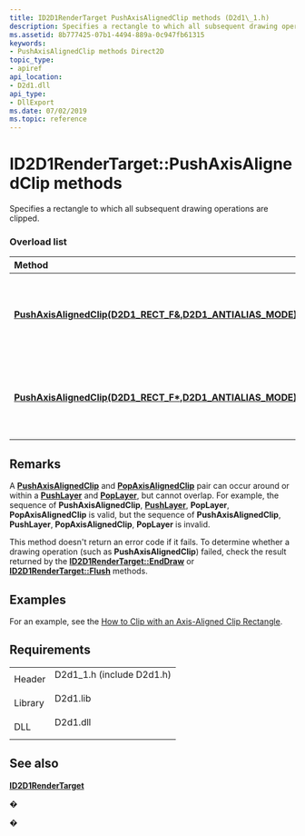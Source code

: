 ```yaml
---
title: ID2D1RenderTarget PushAxisAlignedClip methods (D2d1\_1.h)
description: Specifies a rectangle to which all subsequent drawing operations are clipped.
ms.assetid: 8b777425-07b1-4494-889a-0c947fb61315
keywords:
- PushAxisAlignedClip methods Direct2D
topic_type:
- apiref
api_location:
- D2d1.dll
api_type:
- DllExport
ms.date: 07/02/2019
ms.topic: reference
---
```


# ID2D1RenderTarget::PushAxisAlignedClip methods

Specifies a rectangle to which all subsequent drawing operations are clipped.

### Overload list



| Method                                                                                                                                         | Description                                                                               |
|:-----------------------------------------------------------------------------------------------------------------------------------------------|:------------------------------------------------------------------------------------------|
| [**PushAxisAlignedClip(D2D1\_RECT\_F&,D2D1\_ANTIALIAS\_MODE)**](https://msdn.microsoft.com/en-us/library/Dd316860(v=VS.85).aspx)  | Specifies a rectangle to which all subsequent drawing operations are clipped. <br/> |
| [**PushAxisAlignedClip(D2D1\_RECT\_F\*,D2D1\_ANTIALIAS\_MODE)**](https://msdn.microsoft.com/en-us/library/Dd316856(v=VS.85).aspx) | Specifies a rectangle to which all subsequent drawing operations are clipped. <br/> |



## Remarks

A [**PushAxisAlignedClip**](https://msdn.microsoft.com/en-us/library/Dd316860(v=VS.85).aspx) and [**PopAxisAlignedClip**](https://msdn.microsoft.com/en-us/library/Dd316850(v=VS.85).aspx) pair can occur around or within a [**PushLayer**](https://msdn.microsoft.com/en-us/library/Dd742856(v=VS.85).aspx) and [**PopLayer**](https://msdn.microsoft.com/en-us/library/Dd316852(v=VS.85).aspx), but cannot overlap. For example, the sequence of **PushAxisAlignedClip**, [**PushLayer**](https://msdn.microsoft.com/en-us/library/Dd316869(v=VS.85).aspx), **PopLayer**, **PopAxisAlignedClip** is valid, but the sequence of **PushAxisAlignedClip**, **PushLayer**, **PopAxisAlignedClip**, **PopLayer** is invalid.

This method doesn't return an error code if it fails. To determine whether a drawing operation (such as **PushAxisAlignedClip**) failed, check the result returned by the [**ID2D1RenderTarget::EndDraw**](https://msdn.microsoft.com/en-us/library/Dd371924(v=VS.85).aspx) or [**ID2D1RenderTarget::Flush**](https://msdn.microsoft.com/en-us/library/Dd316801(v=VS.85).aspx) methods.

## Examples

For an example, see the [How to Clip with an Axis-Aligned Clip Rectangle](how-to-clip-with-axis-aligned-rects.md).

## Requirements



|                    |                                                                                                       |
|--------------------|-------------------------------------------------------------------------------------------------------|
| Header<br/>  | <dl> <dt>D2d1\_1.h (include D2d1.h)</dt> </dl> |
| Library<br/> | <dl> <dt>D2d1.lib</dt> </dl>                   |
| DLL<br/>     | <dl> <dt>D2d1.dll</dt> </dl>                   |



## See also

<dl> <dt>

[**ID2D1RenderTarget**](https://msdn.microsoft.com/en-us/library/Dd371260(v=VS.85).aspx)
</dt> </dl>

�

�





